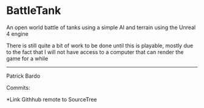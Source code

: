 # BattleTank
An open world battle of tanks using a simple AI and terrain using the Unreal 4 engine

There is still quite a bit of work to be done until this is playable, mostly due to the fact that
I will not have access to a computer that can render the game for a while

***

Patrick Bardo

Commits:

*Link Githhub remote to SourceTree
